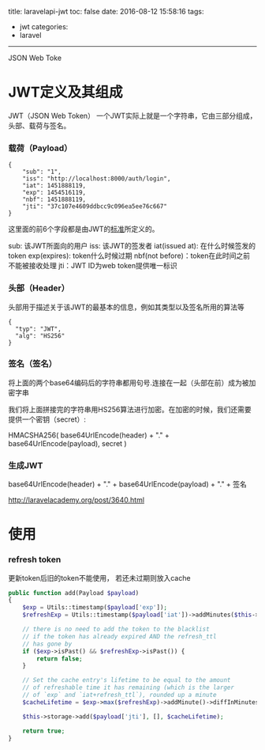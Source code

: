 title: laravelapi-jwt
toc: false
date: 2016-08-12 15:58:16
tags:
  - jwt
categories:
  - laravel
---

JSON Web Toke
<!-- more -->

# JWT定义及其组成

JWT（JSON Web Token） 一个JWT实际上就是一个字符串，它由三部分组成，头部、载荷与签名。

### 载荷（Payload）
```
{
    "sub": "1",
    "iss": "http://localhost:8000/auth/login",
    "iat": 1451888119,
    "exp": 1454516119,
    "nbf": 1451888119,
    "jti": "37c107e4609ddbcc9c096ea5ee76c667"
}
```

这里面的前6个字段都是由JWT的[标准](https://tools.ietf.org/html/draft-ietf-oauth-json-web-token-32)所定义的。

sub: 该JWT所面向的用户
iss: 该JWT的签发者
iat(issued at): 在什么时候签发的token
exp(expires): token什么时候过期
nbf(not before)：token在此时间之前不能被接收处理
jti：JWT ID为web token提供唯一标识

### 头部（Header）
头部用于描述关于该JWT的最基本的信息，例如其类型以及签名所用的算法等
```
{
  "typ": "JWT",
  "alg": "HS256"
}
```

### 签名（签名）

将上面的两个base64编码后的字符串都用句号.连接在一起（头部在前）成为被加密字串

我们将上面拼接完的字符串用HS256算法进行加密。在加密的时候，我们还需要提供一个密钥（secret）:

HMACSHA256(
    base64UrlEncode(header) + "." +
    base64UrlEncode(payload),
    secret
)

### 生成JWT
base64UrlEncode(header) + "." +
base64UrlEncode(payload) + "." +
签名

http://laravelacademy.org/post/3640.html

# 使用

### refresh token

更新token后旧的token不能使用， 若还未过期则放入cache

```php
public function add(Payload $payload)
{
    $exp = Utils::timestamp($payload['exp']);
    $refreshExp = Utils::timestamp($payload['iat'])->addMinutes($this->refreshTTL);

    // there is no need to add the token to the blacklist
    // if the token has already expired AND the refresh_ttl
    // has gone by
    if ($exp->isPast() && $refreshExp->isPast()) {
        return false;
    }

    // Set the cache entry's lifetime to be equal to the amount
    // of refreshable time it has remaining (which is the larger
    // of `exp` and `iat+refresh_ttl`), rounded up a minute
    $cacheLifetime = $exp->max($refreshExp)->addMinute()->diffInMinutes();

    $this->storage->add($payload['jti'], [], $cacheLifetime);

    return true;
}
```
